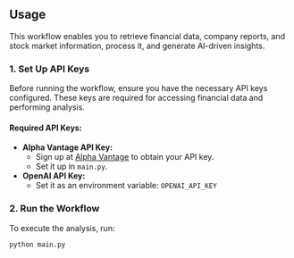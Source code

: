 ## Usage

This workflow enables you to retrieve financial data, company reports, and stock market information, process it, and generate AI-driven insights.

### 1. **Set Up API Keys**
Before running the workflow, ensure you have the necessary API keys configured. These keys are required for accessing financial data and performing analysis.

#### **Required API Keys:**
- **Alpha Vantage API Key:**
  - Sign up at [Alpha Vantage](https://www.alphavantage.co/) to obtain your API key.
  - Set it up in `main.py`.
- **OpenAI API Key:**
  - Set it as an environment variable: `OPENAI_API_KEY`


### 2. **Run the Workflow**

To execute the analysis, run:

```bash
python main.py
```

